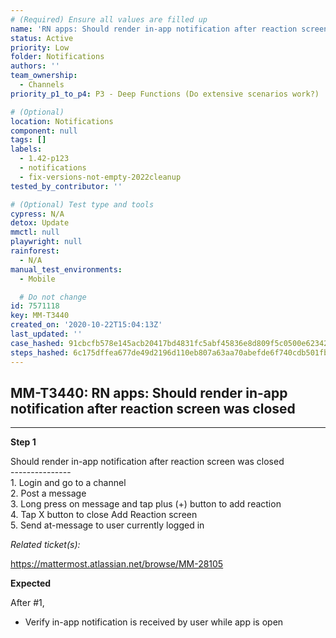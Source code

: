 ```yaml
---
# (Required) Ensure all values are filled up
name: 'RN apps: Should render in-app notification after reaction screen was closed'
status: Active
priority: Low
folder: Notifications
authors: ''
team_ownership:
  - Channels
priority_p1_to_p4: P3 - Deep Functions (Do extensive scenarios work?)

# (Optional)
location: Notifications
component: null
tags: []
labels:
  - 1.42-p123
  - notifications
  - fix-versions-not-empty-2022cleanup
tested_by_contributor: ''

# (Optional) Test type and tools
cypress: N/A
detox: Update
mmctl: null
playwright: null
rainforest:
  - N/A
manual_test_environments:
  - Mobile

  # Do not change
id: 7571118
key: MM-T3440
created_on: '2020-10-22T15:04:13Z'
last_updated: ''
case_hashed: 91cbcfb578e145acb20417bd4831fc5abf45836e8d809f5c0500e62342ccc672c77a00b40f39a2d87bab6ef88d74bfcb
steps_hashed: 6c175dffea677de49d2196d110eb807a63aa70abefde6f740cdb501fbb2dbf1b40ab841d0ef10905cae9329f7081f67b
---
```


<!-- (Auto-generated) Based on frontmatter's "key" and "name" -->

## MM-T3440: RN apps: Should render in-app notification after reaction screen was closed

---

**Step 1**

Should render in-app notification after reaction screen was closed\
\---------------\
1\. Login and go to a channel\
2\. Post a message\
3\. Long press on message and tap plus (+) button to add reaction\
4\. Tap X button to close Add Reaction screen\
5\. Send at-message to user currently logged in

_Related ticket(s):_

<https://mattermost.atlassian.net/browse/MM-28105>

**Expected**

After #1,

- Verify in-app notification is received by user while app is open
